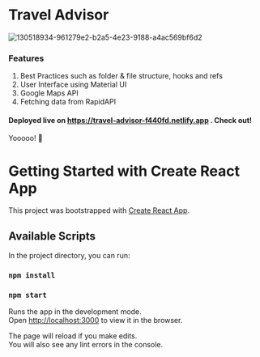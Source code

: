 # Travel Advisor

![130518934-961279e2-b2a5-4e23-9188-a4ac569bf6d2](https://user-images.githubusercontent.com/68222437/130519202-a605a5a7-7f49-4171-8397-3a9807947b46.png)

### Features

1. Best Practices such as folder & file structure, hooks and refs
2. User Interface using Material UI
3. Google Maps API
4. Fetching data from RapidAPI

#### Deployed live on https://travel-advisor-f440fd.netlify.app . Check out!

Yooooo! 🚀

# Getting Started with Create React App

This project was bootstrapped with [Create React App](https://github.com/facebook/create-react-app).

## Available Scripts

In the project directory, you can run:

### `npm install`
### `npm start`

Runs the app in the development mode.\
Open [http://localhost:3000](http://localhost:3000) to view it in the browser.

The page will reload if you make edits.\
You will also see any lint errors in the console.
